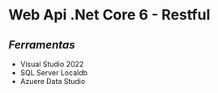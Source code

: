 # **Web Api .Net Core 6 - Restful**

## *Ferramentas*
- Visual Studio 2022
- SQL Server Localdb
- Azuere Data Studio
